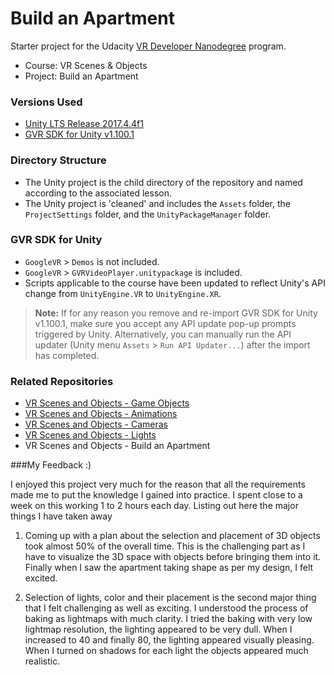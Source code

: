 # Build an Apartment
Starter project for the Udacity [VR Developer Nanodegree](http://udacity.com/vr) program.

- Course: VR Scenes & Objects
- Project: Build an Apartment


### Versions Used
- [Unity LTS Release 2017.4.4f1](https://unity3d.com/unity/qa/lts-releases?version=2017.4)
- [GVR SDK for Unity v1.100.1](https://github.com/googlevr/gvr-unity-sdk/releases/tag/v1.100.1)


### Directory Structure
- The Unity project is the child directory of the repository and named according to the associated lesson.
- The Unity project is 'cleaned' and includes the `Assets` folder, the `ProjectSettings` folder, and the `UnityPackageManager` folder.


### GVR SDK for Unity
- `GoogleVR` > `Demos` is not included.
- `GoogleVR` > `GVRVideoPlayer.unitypackage` is included.
- Scripts applicable to the course have been updated to reflect Unity's API change from `UnityEngine.VR` to `UnityEngine.XR`.

>**Note:** If for any reason you remove and re-import GVR SDK for Unity v1.100.1, make sure you accept any API update pop-up prompts triggered by Unity. Alternatively, you can manually run the API updater (Unity menu `Assets` > `Run API Updater...`) after the import has completed.


### Related Repositories
- [VR Scenes and Objects - Game Objects](https://github.com/udacity/VR-Scenes-and-Objects_Game-Objects/releases)
- [VR Scenes and Objects - Animations](https://github.com/udacity/VR-Scenes-and-Objects_Animations/releases)
- [VR Scenes and Objects - Cameras](https://github.com/udacity/VR-Scenes-and-Objects_Cameras/releases)
- [VR Scenes and Objects - Lights](https://github.com/udacity/VR-Scenes-and-Objects_Lights/releases)
- VR Scenes and Objects - Build an Apartment



###My Feedback :)

I enjoyed this project very much for the reason that all the requirements made me to put the knowledge I gained into practice.
I spent close to a week on this working 1 to 2 hours each day. Listing out here the major things I have taken away

1) Coming up with a plan about the selection and placement of 3D objects took almost 50% of the overall time. This is the challenging part as I have to visualize the 3D space with objects before bringing them into it. Finally when I saw the apartment taking shape as per my design, I felt excited.

2) Selection of lights, color and their placement is the second major thing that I felt challenging as well as exciting. I understood the process of baking as lightmaps with much clarity.
I tried the baking with very low lightmap resolution, the lighting appeared to be very dull. When I increased to 40 and finally 80, the lighting appeared visually pleasing. When I turned on shadows for each light the objects appeared much realistic. 
